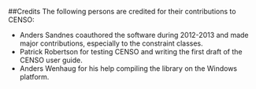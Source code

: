 ##Credits
The following persons are credited for their contributions to CENSO:
- Anders Sandnes coauthored the software during 2012-2013 and made major contributions, especially to the constraint classes.
- Patrick Robertson for testing CENSO and writing the first draft of the CENSO user guide.
- Anders Wenhaug for his help compiling the library on the Windows platform.
